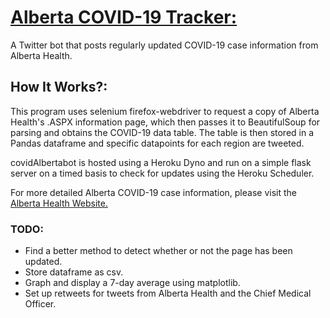 # [Alberta COVID-19 Tracker:](https://twitter.com/covidAlberta "@covidAlbertabot")

A Twitter bot that posts regularly updated COVID-19 case information from Alberta Health.

## How It Works?:

This program uses selenium firefox-webdriver to request a copy of Alberta Health's .ASPX information page, which then passes it to BeautifulSoup for parsing and obtains the COVID-19 data table. The table is then stored in a Pandas dataframe and specific datapoints for each region are tweeted. 

covidAlbertabot is hosted using a Heroku Dyno and run on a simple flask server on a timed basis to check for updates using the Heroku Scheduler.

For more detailed Alberta COVID-19 case information, please visit the [Alberta Health Website.](https://www.alberta.ca/covid-19-alberta-data.aspx)


### TODO:

- Find a better method to detect whether or not the page has been updated.
- Store dataframe as csv.
- Graph and display a 7-day average using matplotlib.
- Set up retweets for tweets from Alberta Health and the Chief Medical Officer.
